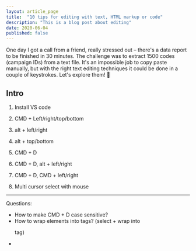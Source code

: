 ```yaml
---
layout: article_page
title:  "10 tips for editing with text, HTML markup or code"
description: "This is a blog post about editing"
date: 2020-06-04
published: false
---
```


One day I got a call from a friend, really stressed out – there's a data report to be finished in 30 minutes. The challenge was to extract 1500 codes (campaign IDs) from a text file. It's an impossible job to copy paste manually, but with the right text editing techniques it could be done in a couple of keystrokes. Let's explore them! :rocket:

<!--more-->

## Intro

1. Install VS code

2. CMD + Left/right/top/bottom

3. alt + left/right

4. alt + top/bottom

5. CMD + D

6. CMD + D, alt + left/right

7. CMD + D, CMD + left/right

8. Multi cursor select with mouse

______

Questions:

- How to make CMD + D case sensitive?
- How to wrap elements into tags? (select + wrap into <p> tag)
-
